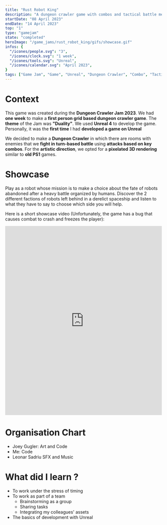 ```yaml
---
title: "Rust Robot King"
description: "A dungeon crawler game with combos and tactical battle mechanisms made for the Dungeon Crawler Jam 2023 in one week with 3 people"
startDate: "08 April 2023"
endDate: "14 April 2023"
top: "1"
type: "gamejam"
state: "completed"
heroImage: "/game_jams/rust_robot_king/gifs/showcase.gif"
infos: {
  "/icones/people.svg": "3",
  "/icones/clock.svg": "1 week",
  "/icones/tools.svg": "Unreal",
  "/icones/calendar.svg": "April 2023",
}
tags: ["Game Jam", "Game", "Unreal", "Dungeon Crawler", "Combo", "Tactical", "3D", "Group"]
---
```


# <div class="text-center mt-16">Context</div>

<div class="max-w-4xl mx-auto text-justify">

This game was created during the **Dungeon Crawler Jam 2023**. We had **one week** to make a **first person grid based dungeon crawler game**. The **theme** of the Jam was **"Duality"**. We used **Unreal 4** to develop the game. Personally, it was the **first time** I had **developed a game on Unreal**

We decided to make a **Dungeon Crawler** in which there are rooms with enemies that we **fight in turn-based battle** using **attacks based on key combos**. For the **artistic direction**, we opted for a **pixelated 3D rendering** similar to **old PS1** games.

</div>

# <div class="text-center mt-16">Showcase</div>

<div class="max-w-4xl mx-auto text-justify">

Play as a robot whose mission is to make a choice about the fate of robots abandoned after a heavy battle organized by humans. Discover the 2 different factions of robots left behind in a derelict spaceship and listen to what they have to say to choose which side you will help.

Here is a short showcase video (Unfortunately, the game has a bug that causes combat to crash and freezes the player):

</div>

<iframe width="100%" height="608" src="https://www.youtube.com/embed/_mlg-ngFzEs?si=Uw7NCskHyPoMqmLW" title="YouTube video player" frameborder="0" allow="accelerometer; autoplay; clipboard-write; encrypted-media; gyroscope; picture-in-picture; web-share" referrerpolicy="strict-origin-when-cross-origin" allowfullscreen></iframe>

# <div class="text-center mt-16">Organisation Chart</div>

<div class="max-w-4xl mx-auto text-justify">

- Joey Gugler: Art and Code
- Me: Code
- Leonar Sadriu SFX and Music

</div>

# <div class="text-center mt-16">What did I learn ?</div>

<div class="max-w-4xl mx-auto text-justify">

- To work under the stress of timing
- To work as part of a team
  - Brainstorming as a group
  - Sharing tasks
  - Integrating my colleagues' assets
- The basics of development with Unreal

</div>